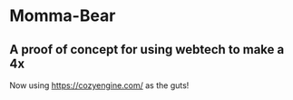 # Momma-Bear
## A proof of concept for using webtech to make a 4x

Now using https://cozyengine.com/ as the guts!
